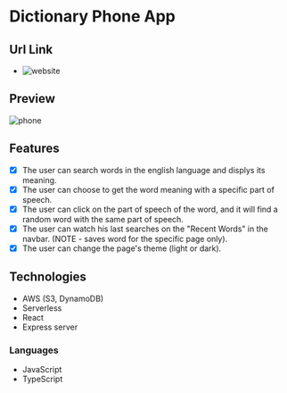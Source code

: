 # Dictionary Phone App

## Url Link

- ![website](http://dictionary-front-bucket-cicd.s3-website.eu-west-3.amazonaws.com/)

## Preview

![phone](https://user-images.githubusercontent.com/89574309/151831039-60080baf-e9a1-4994-92d7-3baeef6d5852.jpg)

## Features

- [x] The user can search words in the english language and displys its meaning.
- [x] The user can choose to get the word meaning with a specific part of speech.
- [x] The user can click on the part of speech of the word, and it will find a random word with the same part of speech.
- [x] The user can watch his last searches on the "Recent Words" in the navbar. (NOTE - saves word for the specific page only).
- [x] The user can change the page's theme (light or dark). 

## Technologies

- AWS (S3, DynamoDB)
- Serverless
- React
- Express server

### Languages

- JavaScript
- TypeScript




